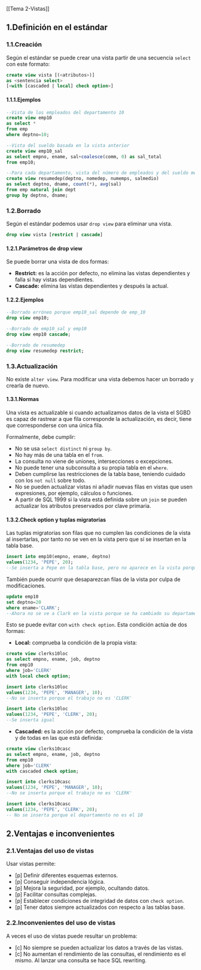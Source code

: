 [[Tema 2-Vistas]]

## 1.Definición en el estándar
### 1.1.Creación
Según el estándar se puede crear una vista partir de una secuencia `select` con este formato:
```sql
create view vista [(<atributos>)]
as <sentencia select>
[<with [cascaded | local] check option>]
```

#### 1.1.1.Ejemplos

```sql
--Vista de los empleados del departamento 10
create view emp10 
as select *
from emp
where deptno=10;

--Vista del sueldo basada en la vista anterior
create view emp10_sal
as select empno, ename, sal+coalesce(comm, 0) as sal_total
from emp10;

--Para cada departamento, vista del número de empleados y del sueldo medio
create view resumedep(deptno, nomedep, numemps, salmedio)
as select deptno, dname, count(*), avg(sal)
from emp natural join dept
group by deptno, dname;
```

### 1.2.Borrado
Según el estándar podemos usar `drop view` para eliminar una vista.

```sql
drop view vista [restrict | cascade]
```

#### 1.2.1.Parámetros de drop view
Se puede borrar una vista de dos formas:
+ **Restrict:** es la acción por defecto, no elimina las vistas dependientes y falla si hay vistas dependientes.
+ **Cascade:** elimina las vistas dependientes y después la actual.

#### 1.2.2.Ejemplos

```sql
--Borrado erróneo porque emp10_sal depende de emp_10
drop view emp10;

--Borrado de emp10_sal y emp10
drop view emp10 cascade;

--Borrado de resumedep
drop view resumedep restrict;
```

### 1.3.Actualización
No existe `alter view`. Para modificar una vista debemos hacer un borrado y crearla de nuevo.

#### 1.3.1.Normas
Una vista es actualizable si cuando actualizamos datos de la vista el SGBD es capaz de rastrear a que fila corresponde la actualización, es decir, tiene que corresponderse con una única fila.

Formalmente, debe cumplir:
+ No se usa `select distinct` ni `group by`.
+ No hay más de una tabla en el `from`.
+ La consulta no viene de uniones, intersecciones o excepciones.
+ No puede tener una subconsulta a su propia tabla en el `where`.
+ Deben cumplirse las restricciones de la tabla base, teniendo cuidado con los `not null` sobre todo.
+ No se pueden actualizar vistas ni añadir nuevas filas en vistas que usen expresiones, por ejemplo, cálculos o funciones.
+ A partir de SQL 1999 si la vista está definida sobre un `join` se pueden actualizar los atributos preservados por clave primaria.

#### 1.3.2.Check option y tuplas migratorias
Las tuplas migratorias son filas que no cumplen las condiciones de la vista al insertarlas, por tanto no se ven en la vista pero que sí se insertan en la tabla base.

```sql
insert into emp10(empno, ename, deptno)
values(1234, 'PEPE', 20);
--Se inserta a Pepe en la tabla base, pero no aparece en la vista porque es del departamento 20
```

También puede ocurrir que desaparezcan filas de la vista por culpa de modificaciones.

```sql
update emp10
set deptno=20
where ename='CLARK';
--Ahora no se ve a Clark en la vista porque se ha cambiado su departamento en la tabla base
```

Esto se puede evitar con `with check option`. Esta condición actúa de dos formas:
+ **Local:** comprueba la condición de la propia vista:

```sql
create view clerks10loc
as select empno, ename, job, deptno
from emp10
where job='CLERK'
with local check option;

insert into clerks10loc
values(1234, 'PEPE', 'MANAGER', 10); 
--No se inserta porque el trabajo no es 'CLERK'

insert into clerks10loc
values(1234, 'PEPE', 'CLERK', 20);
--Se inserta igual
```

+ **Cascaded:** es la acción por defecto, comprueba la condición de la vista y de todas en las que está definida:

```sql
create view clerks10casc
as select empno, ename, job, deptno
from emp10
where job='CLERK'
with cascaded check option;

insert into clerks10casc
values(1234, 'PEPE', 'MANAGER', 10); 
--No se inserta porque el trabajo no es 'CLERK'

insert into clerks10casc
values(1234, 'PEPE', 'CLERK', 20);
-- No se inserta porque el departamento no es el 10
```

## 2.Ventajas e inconvenientes
### 2.1.Ventajas del uso de vistas
Usar vistas permite:
+ [p] Definir diferentes esquemas externos.
+ [p] Conseguir independencia lógica.
+ [p] Mejora la seguridad, por ejemplo, ocultando datos.
+ [p] Facilitar consultas complejas.
+ [p] Establecer condiciones de integridad de datos con `check option`.
+ [p] Tener datos siempre actualizados con respecto a las tablas base. 

### 2.2.Inconvenientes del uso de vistas
A veces el uso de vistas puede resultar un problema:
+ [c] No siempre se pueden actualizar los datos a través de las vistas.
+ [c] No aumentan el rendimiento de las consultas, el rendimiento es el mismo. Al lanzar una consulta se hace SQL rewriting.